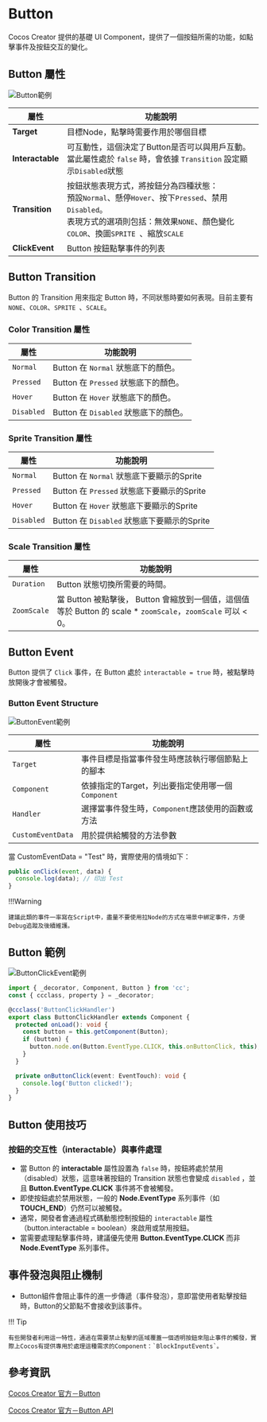 
# Button

Cocos Creator 提供的基礎 UI Component，提供了一個按鈕所需的功能，如點擊事件及按鈕交互的變化。

## Button 屬性

![Button範例](/webgame-engine/assets/cocos/common/Button/ButtonUIExample.png)

| 屬性   | 功能說明 |
| ------------------- | ------------------------------ |
|**Target**| 目標Node，點擊時需要作用於哪個目標 |
|**Interactable**| 可互動性，這個決定了Button是否可以與用戶互動。<br/>當此屬性處於 `false` 時，會依據 `Transition` 設定顯示`Disabled`狀態 |
|**Transition**| 按鈕狀態表現方式，將按鈕分為四種狀態：<br/>預設`Normal`、懸停`Hover`、按下`Pressed`、禁用`Disabled`。<br/>表現方式的選項則包括：無效果`NONE`、顏色變化`COLOR`、換圖`SPRITE `、縮放`SCALE` |
|**ClickEvent**| Button 按鈕點擊事件的列表 |

## Button Transition

Button 的 Transition 用來指定 Button 時，不同狀態時要如何表現。目前主要有 `NONE`、`COLOR`、`SPRITE `、`SCALE`。

### Color Transition 屬性

| 屬性   | 功能說明 |
| ------------------- | ------------------------------ |
| `Normal` | Button 在 `Normal` 狀態底下的顏色。|
| `Pressed` | Button 在 `Pressed` 狀態底下的顏色。|
| `Hover` | Button 在 `Hover` 狀態底下的顏色。|
| `Disabled` | Button 在 `Disabled` 狀態底下的顏色。|

### Sprite Transition 屬性

| 屬性   | 功能說明 |
| ------------------- | ------------------------------ |
| `Normal` | Button 在 `Normal` 狀態底下要顯示的Sprite |
| `Pressed` | Button 在 `Pressed` 狀態底下要顯示的Sprite |
| `Hover` | Button 在 `Hover` 狀態底下要顯示的Sprite |
| `Disabled` | Button 在 `Disabled` 狀態底下要顯示的Sprite |

### Scale Transition 屬性

| 屬性   | 功能說明 |
| ------------------- | ------------------------------ |
| `Duration` | 	Button 狀態切換所需要的時間。|
| `ZoomScale` | 當 Button 被點擊後， Button 會縮放到一個值，這個值等於 Button 的 scale * `zoomScale`，`zoomScale` 可以 < 0。|

## Button Event

Button 提供了 `Click` 事件，在 Button 處於 `interactable = true` 時，被點擊時放開後才會被觸發。

### Button Event Structure

![ButtonEvent範例](/webgame-engine/assets/cocos/common/Button/ButtonEventExample.PNG)

| 屬性   | 功能說明 |
| ------------------- | ------------------------------ |
|`Target`| 事件目標是指當事件發生時應該執行哪個節點上的腳本 |
|`Component`| 依據指定的Target，列出要指定使用哪一個 `Component` |
|`Handler`| 選擇當事件發生時，`Component`應該使用的函數或方法 |
|`CustomEventData`| 用於提供給觸發的方法參數 |

當 CustomEventData = "Test" 時，實際使用的情境如下：
```ts
public onClick(event, data) {
  console.log(data); // 印出 Test
}
```

!!!Warning

    建議此類的事件一率寫在Script中，盡量不要使用拉Node的方式在場景中綁定事件，方便Debug追蹤及後續維護。

## Button 範例

![ButtonClickEvent範例](/webgame-engine/assets/cocos/common/Button/ButtonClickExample.gif)

```ts
import { _decorator, Component, Button } from 'cc';
const { ccclass, property } = _decorator;

@ccclass('ButtonClickHandler')
export class ButtonClickHandler extends Component {
  protected onLoad(): void {
    const button = this.getComponent(Button);
    if (button) {
      button.node.on(Button.EventType.CLICK, this.onButtonClick, this);
    }
  }

  private onButtonClick(event: EventTouch): void {
    console.log('Button clicked!');
  }
}
```

## Button 使用技巧

### 按鈕的交互性（interactable）與事件處理

 - 當 Button 的 **interactable** 屬性設置為 `false` 時，按鈕將處於禁用（disabled）狀態，這意味著按鈕的 Transition 狀態也會變成 `disabled` ，並且 **Button.EventType.CLICK** 事件將不會被觸發。
 - 即使按鈕處於禁用狀態，一般的 **Node.EventType** 系列事件（如 **TOUCH_END**）仍然可以被觸發。
 - 通常，開發者會通過程式碼動態控制按鈕的 `interactable` 屬性（button.interactable = boolean）來啟用或禁用按鈕。
 - 當需要處理點擊事件時，建議優先使用 **Button.EventType.CLICK** 而非 **Node.EventType** 系列事件。

## 事件發泡與阻止機制

 - Button組件會阻止事件的進一步傳遞（事件發泡），意即當使用者點擊按鈕時，Button的父節點不會接收到該事件。

!!! Tip

    有些開發者利用這一特性，通過在需要禁止點擊的區域覆蓋一個透明按鈕來阻止事件的觸發，實際上Cocos有提供專用於處理這種需求的Component：`BlockInputEvents`。

## 參考資訊

[Cocos Creator 官方－Button](https://docs.cocos.com/creator/3.6/manual/zh/ui-system/components/editor/button.html)

[Cocos Creator 官方－Button API](https://docs.cocos.com/creator/3.6/api/zh/class/Button)
